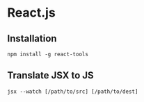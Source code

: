 React.js
========


Installation
--------------------------------------------------
`npm install -g react-tools`


Translate JSX to JS
--------------------------------------------------
`jsx --watch [/path/to/src] [/path/to/dest]`